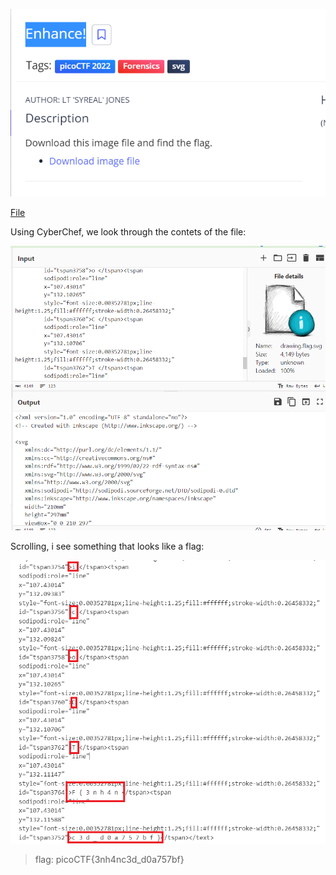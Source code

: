 ![](attachments/Pasted%20image%2020230402195039.png)

 [File](drawing.flag.svg)

Using CyberChef, we look through the contets of the file:

![](attachments/Pasted%20image%2020230402195502.png)

Scrolling, i see something that looks like a flag:

![](attachments/Pasted%20image%2020230402195808.png)

> flag: picoCTF{3nh4nc3d_d0a757bf}